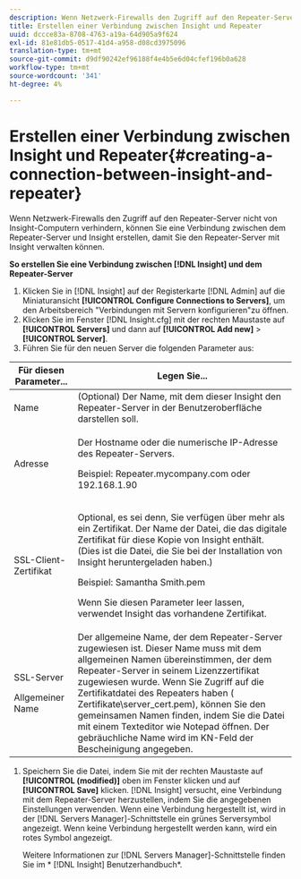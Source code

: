 ```yaml
---
description: Wenn Netzwerk-Firewalls den Zugriff auf den Repeater-Server nicht von Insight-Computern verhindern, können Sie eine Verbindung zwischen dem Repeater-Server und Insight erstellen, damit Sie den Repeater-Server mit Insight verwalten können.
title: Erstellen einer Verbindung zwischen Insight und Repeater
uuid: dccce83a-8708-4763-a19a-64d905a9f624
exl-id: 81e81db5-0517-41d4-a958-d08cd3975096
translation-type: tm+mt
source-git-commit: d9df90242ef96188f4e4b5e6d04cfef196b0a628
workflow-type: tm+mt
source-wordcount: '341'
ht-degree: 4%

---
```


# Erstellen einer Verbindung zwischen Insight und Repeater{#creating-a-connection-between-insight-and-repeater}

Wenn Netzwerk-Firewalls den Zugriff auf den Repeater-Server nicht von Insight-Computern verhindern, können Sie eine Verbindung zwischen dem Repeater-Server und Insight erstellen, damit Sie den Repeater-Server mit Insight verwalten können.

**So erstellen Sie eine Verbindung zwischen  [!DNL Insight] und dem Repeater-Server**

1. Klicken Sie in [!DNL Insight] auf der Registerkarte [!DNL Admin] auf die Miniaturansicht **[!UICONTROL Configure Connections to Servers]**, um den Arbeitsbereich &quot;Verbindungen mit Servern konfigurieren&quot;zu öffnen.
1. Klicken Sie im Fenster [!DNL Insight.cfg] mit der rechten Maustaste auf **[!UICONTROL Servers]** und dann auf **[!UICONTROL Add new]** > **[!UICONTROL Server]**.
1. Führen Sie für den neuen Server die folgenden Parameter aus:

<table id="table_DD79587255134B5A888A0F57CF10E5B0"> 
 <thead> 
  <tr> 
   <th colname="col1" class="entry"> Für diesen Parameter... </th> 
   <th colname="col2" class="entry"> Legen Sie... </th> 
  </tr> 
 </thead>
 <tbody> 
  <tr> 
   <td colname="col1"> Name </td> 
   <td colname="col2">(Optional) Der Name, mit dem dieser <span class="keyword"> Insight</span> den Repeater-Server in der Benutzeroberfläche darstellen soll. </td> 
  </tr> 
  <tr> 
   <td colname="col1"> Adresse </td> 
   <td colname="col2"> <p>Der Hostname oder die numerische IP-Adresse des Repeater-Servers. </p> <p>Beispiel: <span class="filepath"> Repeater.mycompany.com</span> oder 192.168.1.90 </p> </td> 
  </tr> 
  <tr> 
   <td colname="col1"> SSL-Client-Zertifikat </td> 
   <td colname="col2"> <p>Optional, es sei denn, Sie verfügen über mehr als ein Zertifikat. Der Name der Datei, die das digitale Zertifikat für diese Kopie von <span class="keyword"> Insight</span> enthält. (Dies ist die Datei, die Sie bei der Installation von <span class="keyword"> Insight</span> heruntergeladen haben.) </p> <p>Beispiel: <span class="filepath"> Samantha Smith.pem</span></p> <p>Wenn Sie diesen Parameter leer lassen, verwendet <span class="keyword"> Insight</span> das vorhandene Zertifikat. </p> </td> 
  </tr> 
  <tr> 
   <td colname="col1"> <p>SSL-Server </p> <p>Allgemeiner Name </p> </td> 
   <td colname="col2">Der allgemeine Name, der dem Repeater-Server zugewiesen ist. Dieser Name muss mit dem allgemeinen Namen übereinstimmen, der dem Repeater-Server in seinem Lizenzzertifikat zugewiesen wurde. Wenn Sie Zugriff auf die Zertifikatdatei des Repeaters haben (<span class="filepath"> Zertifikate\server_cert.pem</span>), können Sie den gemeinsamen Namen finden, indem Sie die Datei mit einem Texteditor wie Notepad öffnen. Der gebräuchliche Name wird im KN-Feld der Bescheinigung angegeben. </td> 
  </tr> 
 </tbody> 
</table>

1. Speichern Sie die Datei, indem Sie mit der rechten Maustaste auf **[!UICONTROL (modified)]** oben im Fenster klicken und auf **[!UICONTROL Save]** klicken. [!DNL Insight] versucht, eine Verbindung mit dem Repeater-Server herzustellen, indem Sie die angegebenen Einstellungen verwenden. Wenn eine Verbindung hergestellt ist, wird in der [!DNL Servers Manager]-Schnittstelle ein grünes Serversymbol angezeigt. Wenn keine Verbindung hergestellt werden kann, wird ein rotes Symbol angezeigt.

   Weitere Informationen zur [!DNL Servers Manager]-Schnittstelle finden Sie im * [!DNL Insight] Benutzerhandbuch*.
